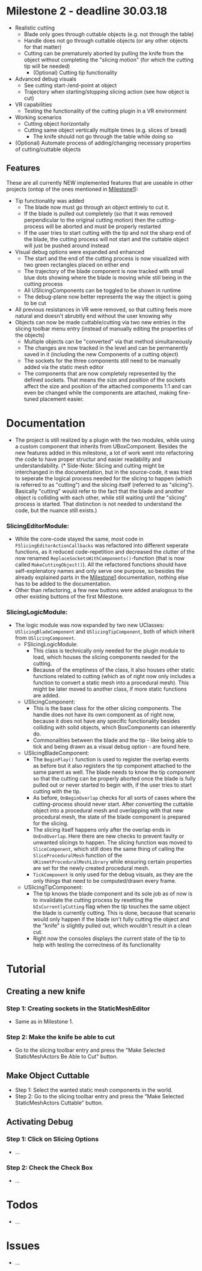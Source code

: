 # Milestone 2 - deadline 30.03.18

* Realistic cutting
  * Blade only goes through cuttable objects (e.g. not through the table)
  * Handle does not go through cuttable objects (or any other objects for that matter)
  * Cutting can be prematurely aborted by pulling the knife from the object without completing the "slicing motion" (for which the cutting tip will be needed)
     * (Optional) Cutting tip functionality 
* Advanced debug visuals
  * See cutting start-/end-point at object
  * Trajectory when starting/stopping slicing action (see how object is cut)
* VR capabilities
  * Testing the functionality of the cutting plugin in a VR environment
* Working scenarios
  * Cutting object horizontally
  * Cutting same object vertically multiple times (e.g. slices of bread)
    * The knife should not go through the table while doing so
* (Optional) Automate process of adding/changing necessary properties of cutting/cuttable objects
  
## Features
These are all currently NEW implemented features that are useable in other projects (ontop of the ones mentioned in [Milestone1](Documentation/Milestone1.md)):

* Tip functionality was added
  * The blade now must go through an object entirely to cut it.
  * If the blade is pulled out completely (so that it was removed perpendicular to the original cutting motion) then the cutting-process will be aborted and must be properly restarted
  * If the user tries to start cutting with the tip and not the sharp end of the blade, the cutting process will not start and the cuttable object will just be pushed around instead
* Visual debug options were expanded and enhanced
  * The start and the end of the cutting process is now visualized with two green rectangles placed on either end
  * The trajectory of the blade component is now tracked with small blue dots showing where the blade is moving while still being in the cutting process
  * All USlicingComponents can be toggled to be shown in runtime
  * The debug-plane now better represents the way the object is going to be cut
* All previous resistances in VR were removed, so that cutting feels more natural and doesn't abrubtly end without the user knowing why
* Objects can now be made cuttable/cutting via two new entries in the slicing toolbar menu entry (instead of manually editing the properties of the objects)
  * Multiple objects can be "converted" via that method simultaneously
  * The changes are now tracked in the level and can be permanently saved in it (including the new Components of a cutting object)
  * The sockets for the three components still need to be manually added via the static mesh editor
  * The components that are now completely represented by the defined sockets. That means the size and position of the sockets affect the size and position of the attached components 1:1 and can even be changed while the components are attached, making fine-tuned placement easier.



# Documentation

* The project is still realized by a plugin with the two modules, while using a custom component that inherits from UBoxComponent. Besides the new features added in this milestone, a lot of work went into refactoring the code to have proper structur and easier readability and understandability.
(* Side-Note: Slicing and cutting might be interchanged in the documentation, but in the source-code, it was tried to seperate the logical process needed for the slicing to happen (which is referred to as "cutting") and the slicing itself (referred to as "slicing"). Basically "cutting" would refer to the fact that the blade and another object is colliding with each other, while still waiting until the "slicing" process is started. That distinction is not needed to understand the code, but the nuance still exists.)

### SlicingEditorModule:

* While the core-code stayed the same, most code in `FSlicingEditorActionCallbacks` was refactored into different seperate functions, as it reduced code-repetition and decreased the clutter of the now renamed `ReplaceSocketsWithComponents()`-function (that is now called `MakeCuttingObject()`). All the refactored functions should have self-explenatory names and only serve one purpose, so besides the already explained parts in the [Milestone1](Documentation/Milestone1.md) documentation, nothing else has to be added to the documentation.
* Other than refactoring, a few new buttons were added analogous to the other existing buttons of the first Milestone.

### SlicingLogicModule:

* The logic module was now expanded by two new UClasses: `USlicingBladeComponent` and `USlicingTipComponent`, both of which inherit from `USlicingComponent`.
  * FSlicingLogicModule:
    * This class is technically only needed for the plugin module to load, which houses the slicing components needed for the cutting.
    * Because of the emptiness of the class, it also houses other static functions related to cutting (which as of right now only includes a function to convert a static mesh into a procedural mesh). This might be later moved to another class, if more static functions are added.
  * USlicingComponent:
    * This is the base class for the other slicing components. The handle does not have its own component as of right now, because it does not have any specific functionality besides colliding with solid objects, which BoxComponents can inherently do.
    * Commonalities between the blade and the tip - like being able to tick and being drawn as a visual debug option - are found here.
  * USlicingBladeComponent:
    * The `BeginPlay()` function is used to register the overlap events as before but it also registers the tip component attached to the same parent as well. The blade needs to know the tip component so that the cutting can be properly aborted once the blade is fully pulled out or never started to begin with, if the user tries to start cutting with the tip.
    * As before, `OnBeginOverlap` checks for all sorts of cases where the cutting-process should never start. After converting the cuttable object into a procedural mesh and overlapping with that new procedural mesh, the state of the blade component is prepared for the slicing.
    * The slicing itself happens only after the overlap ends in `OnEndOverlap`. Here there are new checks to prevent faulty or unwanted slicings to happen. The slicing function was moved to `SliceComponent`, which still does the same thing of calling the `SliceProceduralMesh` function of the `UKismetProceduralMeshLibrary` while ensuring certain properties are set for the newly created procedural mesh.
    * `TickComponent` is only used for the debug visuals, as they are the only things that need to be computed/drawn every frame.
  * USlicingTipComponent:
    * The tip knows the blade component and its sole job as of now is to invalidate the cutting process by resetting the `bIsCurrentlyCutting` flag when the tip touches the same object the blade is currently cutting. This is done, because that scenario would only happen if the blade isn't fully cutting the object and the "knife" is slightly pulled out, which wouldn't result in a clean cut.
    * Right now the consoles displays the current state of the tip to help with testing the correctness of its functionality


# Tutorial

## Creating a new knife

### Step 1: Creating sockets in the StaticMeshEditor

* Same as in Milestone 1.

### Step 2: Make the knife be able to cut

* Go to the slicing toolbar entry and press the "Make Selected StaticMeshActors Be Able to Cut" button.


## Make Object Cuttable

* Step 1: Select the wanted static mesh components in the world.
* Step 2: Go to the slicing toolbar entry and press the "Make Selected StaticMeshActors Cuttable" button.


## Activating Debug

### Step 1: Click on Slicing Options

* ...

### Step 2: Check the Check Box

* ...


	
# Todos

* ...

# Issues

* ...